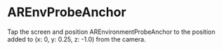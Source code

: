 # AREnvProbeAnchor

Tap the screen and position AREnvironmentProbeAnchor to the position added to (x: 0, y: 0.25, z: -1.0) from the camera.